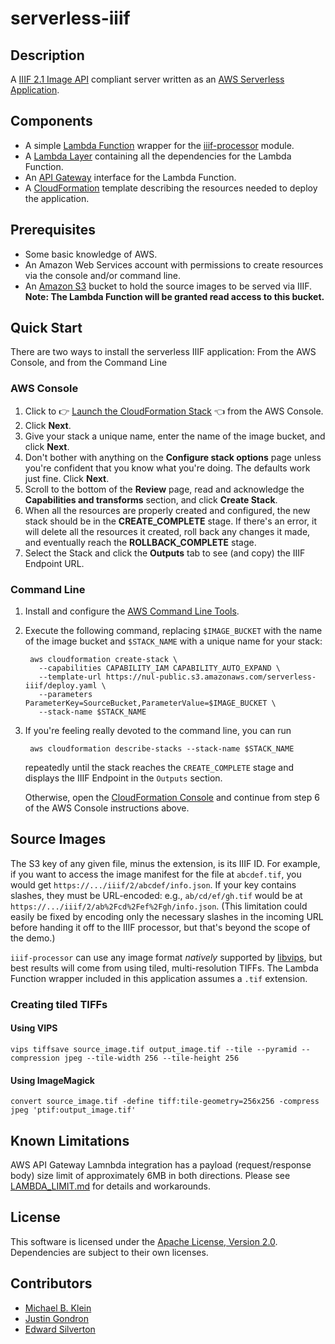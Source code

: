 # serverless-iiif

## Description

A [IIIF 2.1 Image API](https://iiif.io/api/image/2.1/) compliant server written as an [AWS Serverless Application](https://aws.amazon.com/serverless/sam/).

## Components

* A simple [Lambda Function](https://aws.amazon.com/lambda/) wrapper for the [iiif-processor](https://www.npmjs.com/package/iiif-processor) module.
* A [Lambda Layer](https://docs.aws.amazon.com/lambda/latest/dg/configuration-layers.html) containing all the dependencies for the Lambda Function.
* An [API Gateway](https://aws.amazon.com/api-gateway/) interface for the Lambda Function.
* A [CloudFormation](https://aws.amazon.com/cloudformation/) template describing the resources needed to deploy the application.

## Prerequisites

* Some basic knowledge of AWS.
* An Amazon Web Services account with permissions to create resources via the console and/or command line.
* An [Amazon S3](https://aws.amazon.com/s3/) bucket to hold the source images to be served via IIIF.
  **Note: The Lambda Function will be granted read access to this bucket.**

## Quick Start

There are two ways to install the serverless IIIF application: From the AWS Console, and from the
Command Line

### AWS Console

1. Click to 👉 [Launch the CloudFormation Stack](https://console.aws.amazon.com/cloudformation/home?#/stacks/new?templateURL=https://nul-public.s3.amazonaws.com/serverless-iiif/deploy.yaml) 👈 from the AWS Console.
2. Click **Next**.
3. Give your stack a unique name, enter the name of the image bucket, and click **Next**.
4. Don't bother with anything on the **Configure stack options** page unless you're confident
   that you know what you're doing. The defaults work just fine. Click **Next**.
5. Scroll to the bottom of the **Review** page, read and acknowledge the **Capabilities and transforms** section, and click **Create Stack**.
6. When all the resources are properly created and configured, the new stack should be in the **CREATE_COMPLETE** stage. If there's an error, it will delete all the resources it created, roll back any changes it made, and eventually reach the **ROLLBACK_COMPLETE** stage.
7. Select the Stack and click the **Outputs** tab to see (and copy) the IIIF Endpoint URL.

### Command Line

1. Install and configure the [AWS Command Line Tools](https://docs.aws.amazon.com/cli/latest/userguide/cli-chap-welcome.html).
2. Execute the following command, replacing `$IMAGE_BUCKET` with the name of the image bucket
   and `$STACK_NAME` with a unique name for your stack:

        aws cloudformation create-stack \
          --capabilities CAPABILITY_IAM CAPABILITY_AUTO_EXPAND \
          --template-url https://nul-public.s3.amazonaws.com/serverless-iiif/deploy.yaml \
          --parameters ParameterKey=SourceBucket,ParameterValue=$IMAGE_BUCKET \
          --stack-name $STACK_NAME

3. If you're feeling really devoted to the command line, you can run

        aws cloudformation describe-stacks --stack-name $STACK_NAME

   repeatedly until the stack reaches the `CREATE_COMPLETE` stage and displays
   the IIIF Endpoint in the `Outputs` section.

   Otherwise, open the [CloudFormation Console](https://console.aws.amazon.com/cloudformation/home)
   and continue from step 6 of the AWS Console instructions above.

## Source Images

The S3 key of any given file, minus the extension, is its IIIF ID. For example, if you want to access the image manifest for the file at `abcdef.tif`, you would get `https://.../iiif/2/abcdef/info.json`. If your key contains slashes, they must be URL-encoded: e.g., `ab/cd/ef/gh.tif` would be at `https://.../iiif/2/ab%2Fcd%2Fef%2Fgh/info.json`. (This limitation could easily be fixed by encoding only the necessary slashes in the incoming URL before handing it off to the IIIF processor, but that's beyond the scope of the demo.)

`iiif-processor` can use any image format _natively_ supported by [libvips](https://libvips.github.io/libvips/), but best results will come from using tiled, multi-resolution TIFFs. The Lambda Function wrapper included in this application assumes a `.tif` extension.

### Creating tiled TIFFs

#### Using VIPS

    vips tiffsave source_image.tif output_image.tif --tile --pyramid --compression jpeg --tile-width 256 --tile-height 256

#### Using ImageMagick

    convert source_image.tif -define tiff:tile-geometry=256x256 -compress jpeg 'ptif:output_image.tif'

## Known Limitations

AWS API Gateway Lamnbda integration has a payload (request/response body) size limit of approximately 6MB in both directions. Please see [LAMBDA_LIMIT.md](LAMBDA_LIMIT.md) for details and workarounds.

## License

This software is licensed under the [Apache License, Version 2.0](https://opensource.org/licenses/Apache-2.0). Dependencies are subject to their own licenses.

## Contributors

* [Michael B. Klein](https://github.com/mbklein)
* [Justin Gondron](https://github.com/jgondron)
* [Edward Silverton](https://github.com/edsilv)
